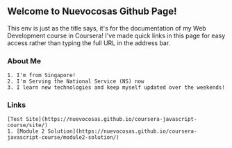 ## Welcome to Nuevocosas Github Page!

This env is just as the title says, it's for the documentation of my Web Development course in Coursera!
I've made quick links in this page for easy access rather than typing the full URL in the address bar.

### About Me
```
1. I'm from Singapore! 
2. I'm Serving the National Service (NS) now
3. I learn new technologies and keep myself updated over the weekends!
```

### Links
```
[Test Site](https://nuevocosas.github.io/coursera-javascript-course/site/)
1. [Module 2 Solution](https://nuevocosas.github.io/coursera-javascript-course/module2-solution/)
```
